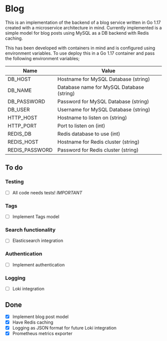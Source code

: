 # Blog
  
This is an implementation of the backend of a blog service written in Go 1.17 created with a microservice architecture in mind. Currently implemented is a simple model for blog posts using MySQL as a DB backend with Redis caching.  
  
This has been developed with containers in mind and is configured using environment variables. To use deploy this in a Go 1.17 container and pass the following environment variables;  
  
|Name|Value|
|-|-|
|DB_HOST|Hostname for MySQL Database (string)|
|DB_NAME|Database name for MySQL Database (string)|
|DB_PASSWORD|Password for MySQL Database (string)|
|DB_USER|Username for MySQL Database (string)|
|HTTP_HOST|Hostname to listen on (string)|
|HTTP_PORT|Port to listen on (int)|
|REDIS_DB|Redis database to use (int)|
|REDIS_HOST|Hostname for Redis cluster (string)|
|REDIS_PASSWORD|Password for Redis cluster (string)|

## To do

### Testing
- [ ] All code needs tests! *IMPORTANT*

### Tags
- [ ] Implement Tags model  

### Search functionality
- [ ] Elasticsearch integration  

### Authentication
- [ ] Implement authentication 

### Logging
- [ ] Loki integration

## Done
- [x] Implement blog post model  
- [x] Have Redis caching  
- [x] Logging as JSON format for future Loki integration  
- [x] Prometheus metrics exporter  
